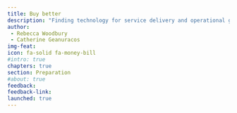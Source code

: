 ```yaml
---
title: Buy better
description: "Finding technology for service delivery and operational goals can be daunting. It’s hard to navigate the government technology marketplace and easy to be swayed by persuasive sales people and slick marketing. Simplifying the “ask” and staying focused on problems and users (not requirements) makes buying tech manageable."
author:
 - Rebecca Woodbury
 - Catherine Geanuracos
img-feat: 
icon: fa-solid fa-money-bill
#intro: true
chapters: true
section: Preparation
#about: true
feedback: 
feedback-link: 
launched: true
---
```


